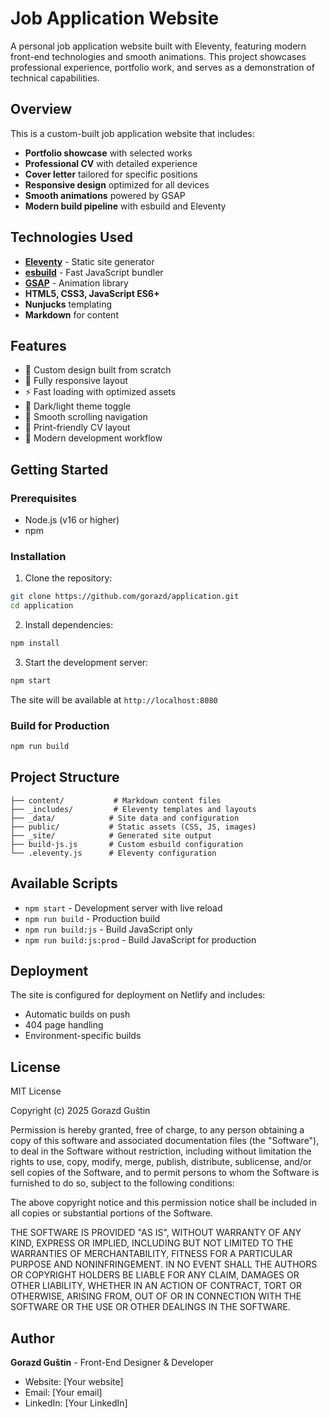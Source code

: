 # Job Application Website

A personal job application website built with Eleventy, featuring modern front-end technologies and smooth animations. This project showcases professional experience, portfolio work, and serves as a demonstration of technical capabilities.

## Overview

This is a custom-built job application website that includes:
- **Portfolio showcase** with selected works
- **Professional CV** with detailed experience
- **Cover letter** tailored for specific positions
- **Responsive design** optimized for all devices
- **Smooth animations** powered by GSAP
- **Modern build pipeline** with esbuild and Eleventy

## Technologies Used

- **[Eleventy](https://www.11ty.dev/)** - Static site generator
- **[esbuild](https://esbuild.github.io/)** - Fast JavaScript bundler
- **[GSAP](https://greensock.com/gsap/)** - Animation library
- **HTML5, CSS3, JavaScript ES6+**
- **Nunjucks** templating
- **Markdown** for content

## Features

- 🎨 Custom design built from scratch
- 📱 Fully responsive layout
- ⚡ Fast loading with optimized assets
- 🌙 Dark/light theme toggle
- 🎯 Smooth scrolling navigation
- 📄 Print-friendly CV layout
- 🔧 Modern development workflow

## Getting Started

### Prerequisites

- Node.js (v16 or higher)
- npm

### Installation

1. Clone the repository:
```bash
git clone https://github.com/gorazd/application.git
cd application
```

2. Install dependencies:
```bash
npm install
```

3. Start the development server:
```bash
npm start
```

The site will be available at `http://localhost:8080`

### Build for Production

```bash
npm run build
```

## Project Structure

```
├── content/           # Markdown content files
├── _includes/         # Eleventy templates and layouts
├── _data/            # Site data and configuration
├── public/           # Static assets (CSS, JS, images)
├── _site/            # Generated site output
├── build-js.js       # Custom esbuild configuration
└── .eleventy.js      # Eleventy configuration
```

## Available Scripts

- `npm start` - Development server with live reload
- `npm run build` - Production build
- `npm run build:js` - Build JavaScript only
- `npm run build:js:prod` - Build JavaScript for production

## Deployment

The site is configured for deployment on Netlify and includes:
- Automatic builds on push
- 404 page handling
- Environment-specific builds

## License

MIT License

Copyright (c) 2025 Gorazd Guštin

Permission is hereby granted, free of charge, to any person obtaining a copy
of this software and associated documentation files (the "Software"), to deal
in the Software without restriction, including without limitation the rights
to use, copy, modify, merge, publish, distribute, sublicense, and/or sell
copies of the Software, and to permit persons to whom the Software is
furnished to do so, subject to the following conditions:

The above copyright notice and this permission notice shall be included in all
copies or substantial portions of the Software.

THE SOFTWARE IS PROVIDED "AS IS", WITHOUT WARRANTY OF ANY KIND, EXPRESS OR
IMPLIED, INCLUDING BUT NOT LIMITED TO THE WARRANTIES OF MERCHANTABILITY,
FITNESS FOR A PARTICULAR PURPOSE AND NONINFRINGEMENT. IN NO EVENT SHALL THE
AUTHORS OR COPYRIGHT HOLDERS BE LIABLE FOR ANY CLAIM, DAMAGES OR OTHER
LIABILITY, WHETHER IN AN ACTION OF CONTRACT, TORT OR OTHERWISE, ARISING FROM,
OUT OF OR IN CONNECTION WITH THE SOFTWARE OR THE USE OR OTHER DEALINGS IN THE
SOFTWARE.

## Author

**Gorazd Guštin** - Front-End Designer & Developer

- Website: [Your website]
- Email: [Your email]
- LinkedIn: [Your LinkedIn]
